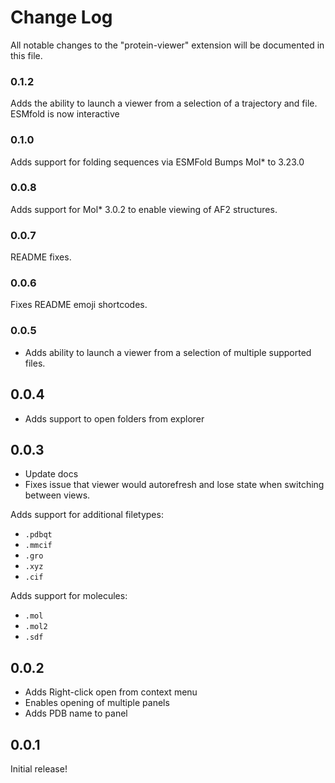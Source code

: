# Change Log

All notable changes to the "protein-viewer" extension will be documented in this file.

### 0.1.2

Adds the ability to launch a viewer from a selection of a trajectory and file.
ESMfold is now interactive

### 0.1.0

Adds support for folding sequences via ESMFold
Bumps Mol* to 3.23.0

### 0.0.8

Adds support for Mol* 3.0.2 to enable viewing of AF2 structures.

### 0.0.7

README fixes.

### 0.0.6

Fixes README emoji shortcodes.

### 0.0.5

* Adds ability to launch a viewer from a selection of multiple supported files.

## 0.0.4

* Adds support to open folders from explorer

## 0.0.3

* Update docs
* Fixes issue that viewer would autorefresh and lose state when switching between views.

Adds support for additional filetypes:

* `.pdbqt`
* `.mmcif`
* `.gro`
* `.xyz`
* `.cif`

Adds support for molecules:

* `.mol`
* `.mol2`
* `.sdf`

## 0.0.2

* Adds Right-click open from context menu
* Enables opening of multiple panels
* Adds PDB name to panel

## 0.0.1

Initial release!
